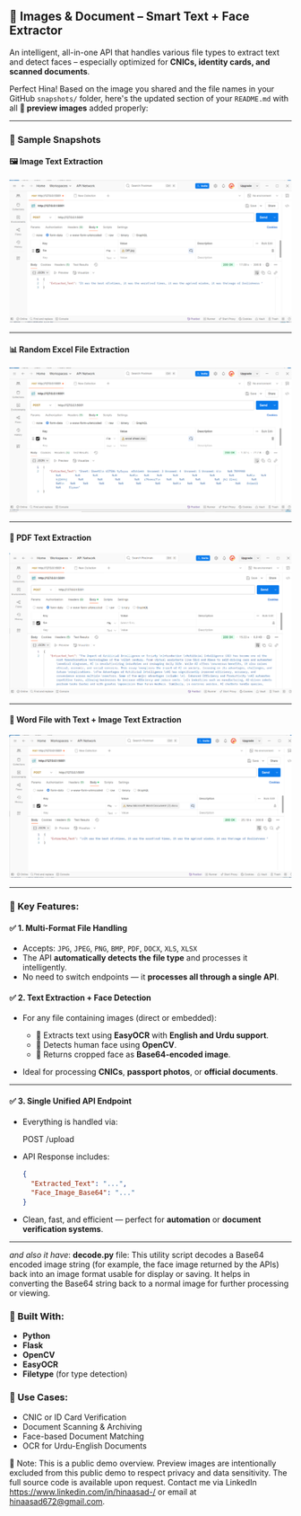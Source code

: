 
## 📄 Images & Document – Smart Text + Face Extractor

An intelligent, all-in-one API that handles various file types to extract text and detect faces – especially optimized for **CNICs, identity cards, and scanned documents**.

Perfect Hina! Based on the image you shared and the file names in your GitHub `snapshots/` folder, here's the updated section of your `README.md` with all **📸 preview images** added properly:

---

### 📸 Sample Snapshots

#### 🖼️ Image Text Extraction

![Image Text](https://github.com/hina672/MultiXtract/raw/main/snapshots/Image%20Text%20Extraction.PNG)

---

#### 📊 Random Excel File Extraction

![Excel File](https://github.com/hina672/MultiXtract/raw/main/snapshots/Random%20excel%20file%20extraction.PNG)

---

#### 📄 PDF Text Extraction

![PDF](https://github.com/hina672/MultiXtract/raw/main/snapshots/pdfTextExtraction)

---

#### 📝 Word File with Text + Image Text Extraction

![Word File](https://github.com/hina672/MultiXtract/raw/main/snapshots/wordFileWithTextImage)

---



### 🚀 Key Features:

#### ✅ 1. **Multi-Format File Handling**

* Accepts:
  `JPG`, `JPEG`, `PNG`, `BMP`, `PDF`, `DOCX`, `XLS`, `XLSX`
* The API **automatically detects the file type** and processes it intelligently.
* No need to switch endpoints — it **processes all through a single API**.


#### ✅ 2. **Text Extraction + Face Detection**

* For any file containing images (direct or embedded):

  * 📝 Extracts text using **EasyOCR** with **English and Urdu support**.
  * 👤 Detects human face using **OpenCV**.
  * 🔄 Returns cropped face as **Base64-encoded image**.
* Ideal for processing **CNICs**, **passport photos**, or **official documents**.

---

#### ✅ 3. **Single Unified API Endpoint**

* Everything is handled via:

  POST /upload
  
* API Response includes:

  ```json
  {
    "Extracted_Text": "...",
    "Face_Image_Base64": "..."
  }
  ```
* Clean, fast, and efficient — perfect for **automation** or **document verification systems**.

---
*and also it have*:
**decode.py** file:
This utility script decodes a Base64 encoded image string (for example, the face image returned by the APIs) back into an image format usable for display or saving. It helps in converting the Base64 string back to a normal image for further processing or viewing.

### 🧠 Built With:

* **Python**
* **Flask**
* **OpenCV**
* **EasyOCR**
* **Filetype** (for type detection)
  
### 🧪 Use Cases:

* CNIC or ID Card Verification
* Document Scanning & Archiving
* Face-based Document Matching
* OCR for Urdu-English Documents

🔐 Note: This is a public demo overview. Preview images are intentionally excluded from this public demo to respect privacy and data sensitivity. The full source code is available upon request. Contact me via LinkedIn https://www.linkedin.com/in/hinaasad-/ or email at hinaasad672@gmail.com.
